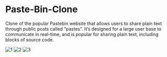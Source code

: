 # Paste-Bin-Clone

Clone of the popular Pastebin website that allows users to share plain text through public posts called “pastes". It’s designed for a large user base to communicate in real-time, and is popular for sharing plain text, including blocks of source code.

![1](https://user-images.githubusercontent.com/73958706/138720721-1d021722-c1a4-4c5e-9c08-9d459932e3b8.JPG)
![2](https://user-images.githubusercontent.com/73958706/138720729-9d3881e4-d84a-4077-afcb-26bade9b79ee.JPG)
![3](https://user-images.githubusercontent.com/73958706/138720737-f2a42641-738f-4d2b-8573-be868f1ec437.JPG)
